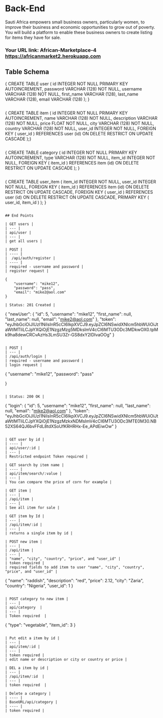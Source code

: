 # Back-End

Sauti Africa empowers small business owners, particularly women, to improve their business and economic opportunities to grow out of poverty.  You will build a platform to enable these business owners to create listing for items they have for sale. 


### Your URL link: African-Marketplace-4 https://africanmarket2.herokuapp.com

## Table Schema

{
CREATE TABLE user (
    id         INTEGER       NOT NULL
                             PRIMARY KEY AUTOINCREMENT,
    password   VARCHAR (128) NOT NULL,
    username   VARCHAR (128) NOT NULL,
    first_name VARCHAR (128),
    last_name  VARCHAR (128),
    email      VARCHAR (128) 
);
}
```

```
{
CREATE TABLE item (
    id          INTEGER       NOT NULL
                              PRIMARY KEY AUTOINCREMENT,
    name        VARCHAR (128) NOT NULL,
    description VARCHAR (128) NOT NULL,
    price       FLOAT         NOT NULL,
    city        VARCHAR (128) NOT NULL,
    country     VARCHAR (128) NOT NULL,
    user_id     INTEGER       NOT NULL,
    FOREIGN KEY (
        user_id
    )
    REFERENCES user (id) ON DELETE RESTRICT
                         ON UPDATE CASCADE
);}
```

```
{
CREATE TABLE category (
    id      INTEGER       NOT NULL
                          PRIMARY KEY AUTOINCREMENT,
    type    VARCHAR (128) NOT NULL,
    item_id INTEGER       NOT NULL,
    FOREIGN KEY (
        item_id
    )
    REFERENCES item (id) ON DELETE RESTRICT
                         ON UPDATE CASCADE
);
}
```

```
{
CREATE TABLE user_item (
    item_id INTEGER NOT NULL,
    user_id INTEGER NOT NULL,
    FOREIGN KEY (
        item_id
    )
    REFERENCES item (id) ON DELETE RESTRICT
                         ON UPDATE CASCADE,
    FOREIGN KEY (
        user_id
    )
    REFERENCES user (id) ON DELETE RESTRICT
                         ON UPDATE CASCADE,
    PRIMARY KEY (
        user_id,
        item_id
    )
);
}
```

## End Points

| GET users |
| --- |
| api/user |
| --- |
| get all users |

| POST |
| ---- | 
|  /api/auth/register |
| ---- |
| required - username and password |
| register request |

{
	"username": "mike12",
	"password": "pass",
	"email": "mike2@aol.com"
}

| Status: 201 Created |

```
{
    "newUser": {
        "id": 5,
        "username": "mike12",
        "first_name": null,
        "last_name": null,
        "email": "mike2@aol.com"
    },
    "token": "eyJhbGciOiJIUzI1NiIsInR5cCI6IkpXVCJ9.eyJpZCI6NSwidXNlcm5hbWUiOiJtaWtlMTIiLCJpYXQiOjE1NzgzMzg5MDksImV4cCI6MTU3ODc3MDkwOX0.tpMk9ha8dewCRCvAzHs3LmSU3Zr-GS8dxY2lDIvaOOg"
}
```

| POST |
| --- |
| /api/auth/login |
| required - username and password |
| login request |

```
{
	"username": "mike12",
	"password": "pass"
	
}
```

| Status: 200 OK |

```
{
    "login": {
        "id": 5,
        "username": "mike12",
        "first_name": null,
        "last_name": null,
        "email": "mike2@aol.com"
    },
    "token": "eyJhbGciOiJIUzI1NiIsInR5cCI6IkpXVCJ9.eyJpZCI6NSwidXNlcm5hbWUiOiJtaWtlMTIiLCJpYXQiOjE1NzgzMzkxNDMsImV4cCI6MTU3ODc3MTE0M30.NB52XS64QJ6bvFFdL8tdXSoUfKRHRHx-Ee_APdEiwOw"
}
```

| GET user by id |
| ---- |
| api/user/:id |
| --- |
| Restricted endpoint Token required |
 
| GET search by item name |
| ---- |
| api/item/search/:value |
| --- |
| You can compare the price of corn for example |

| GET item |
| --- |
| /api/item |
| --- |
| See all item for sale |

| GET item by Id |
| --- |
| /api/item/:id |
| --- |
| returns a single item by id |

| POST new item |
| --- |
| /api/item |
| --- |
| "name", "city", "country", "price", and "user_id" |
| token required |
| required fields to add item to user "name", "city", "country", "price", and "user_id" |

```
{
	"name": "raddish",
    "description": "red",
    "price": 2.12,
    "city": "Zaria",
    "country": "Nigeria",
    "user_id": 1
}
```

| POST category to new item |
| --- |
| api/category  |
| --- |
| Token required  |

```
{
	"type": "vegetable",
    "item_id": 3
}
```

| Put edit a item by id |
| --- |
| api/item/:id |
| --- |
| token required |
| edit name or description or city or country or price |

| DEL a item by id |
| --- |
| /api/item/:id  |
| --- |
| token required  |

| Delete a category |
| ---- |
| BaseURL/api/category |
| ---- |
| token required |
